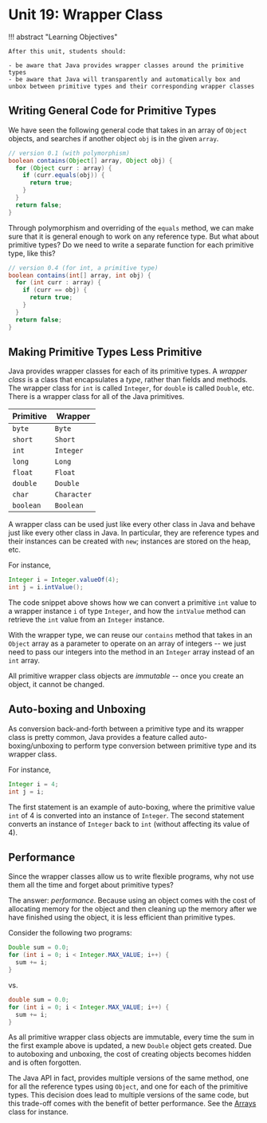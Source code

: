 # Unit 19: Wrapper Class

!!! abstract "Learning Objectives"

    After this unit, students should:

    - be aware that Java provides wrapper classes around the primitive types
    - be aware that Java will transparently and automatically box and unbox between primitive types and their corresponding wrapper classes

## Writing General Code for Primitive Types

We have seen the following general code that takes in an array of `Object` objects, and searches if another object `obj` is in the given `array`.

```Java
// version 0.1 (with polymorphism)
boolean contains(Object[] array, Object obj) {
  for (Object curr : array) {
    if (curr.equals(obj)) {
      return true;
    }
  }
  return false;
}
```

Through polymorphism and overriding of the `equals` method, we can make sure that it is general enough to work on any reference type.  But what about primitive types?  Do we need to write a separate function for each primitive type, like this?
```Java
// version 0.4 (for int, a primitive type)
boolean contains(int[] array, int obj) {
  for (int curr : array) {
    if (curr == obj) {
      return true;
    }
  }
  return false;
}
```

## Making Primitive Types Less Primitive

Java provides wrapper classes for each of its primitive types.  A _wrapper class_ is a class that encapsulates a _type_, rather than fields and methods.  The wrapper class for `int` is called `Integer`, for `double` is called `Double`, etc. There is a wrapper class for all of the Java primitives.

| Primitive | Wrapper     |
|-----------|-------------|
| `byte`    | `Byte`      |
| `short`   | `Short`     |
| `int`     | `Integer`   |
| `long`    | `Long`      |
| `float`   | `Float`     |
| `double`  | `Double`    |
| `char`    | `Character` |
| `boolean` | `Boolean`   |

 A wrapper class can be used just like every other class in Java and behave just like every other class in Java.  In particular, they are reference types and their instances can be created with `new`; instances are stored on the heap, etc.  

For instance,
```java
Integer i = Integer.valueOf(4);
int j = i.intValue();
```

The code snippet above shows how we can convert a primitive `int` value to a wrapper instance `i` of type `Integer`, and how the `intValue` method can retrieve the `int` value from an `Integer` instance.  

With the wrapper type, we can reuse our `contains` method that takes in an `Object` array as a parameter to operate on an array of integers -- we just need to pass our integers into the method in an `Integer` array instead of an `int` array.

All primitive wrapper class objects are _immutable_ -- once you create an object, it cannot be changed.



## Auto-boxing and Unboxing

As conversion back-and-forth between a primitive type and its wrapper class is pretty common, Java provides a feature called auto-boxing/unboxing to perform type conversion between primitive type and its wrapper class.

For instance,
```java
Integer i = 4;
int j = i;
```

The first statement is an example of auto-boxing, where the primitive value `int` of 4 is converted into an instance of `Integer`.  The second statement converts an instance of `Integer` back to `int` (without affecting its value of 4).

## Performance

Since the wrapper classes allow us to write flexible programs, why not use them all the time and forget about primitive types?

The answer: _performance_. Because using an object comes with the cost of allocating memory for the object and then cleaning up the memory after we have finished using the object, it is less efficient than primitive types.   

Consider the following two programs:

```Java
Double sum = 0.0;
for (int i = 0; i < Integer.MAX_VALUE; i++) {
  sum += i;
}
```

vs.

```Java
double sum = 0.0;
for (int i = 0; i < Integer.MAX_VALUE; i++) {
  sum += i;
}
```

As all primitive wrapper class objects are immutable, every time the sum in the first example above is updated, a new `Double` object gets created. Due to autoboxing and unboxing, the cost of creating objects becomes hidden and is often forgotten.

The Java API in fact, provides multiple versions of the same method, one for all the reference types using `Object`, and one for each of the primitive types.  This decision does lead to multiple versions of the same code, but this trade-off comes with the benefit of better performance.  See the [Arrays](https://docs.oracle.com/en/java/javase/17/docs/api/java.base/java/util/Arrays.html) class for instance.
